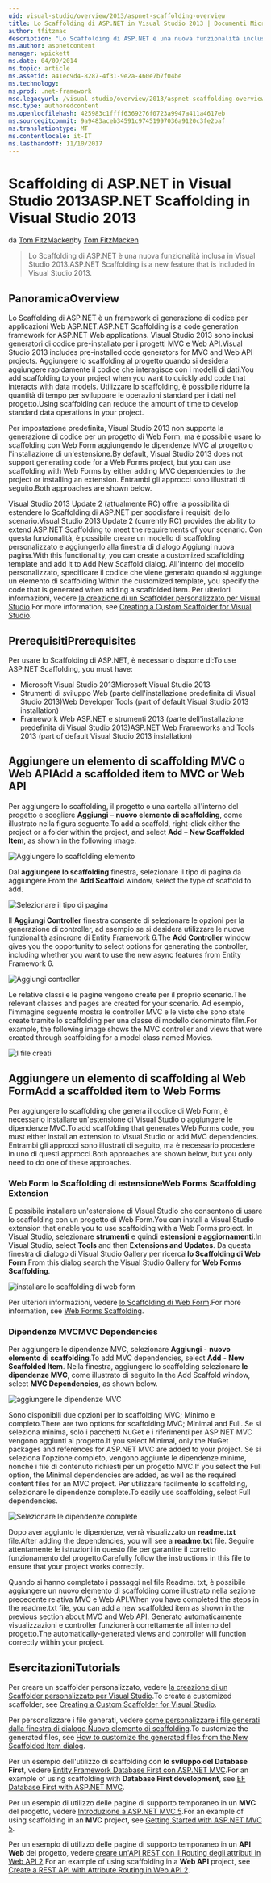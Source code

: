 ```yaml
---
uid: visual-studio/overview/2013/aspnet-scaffolding-overview
title: Lo Scaffolding di ASP.NET in Visual Studio 2013 | Documenti Microsoft
author: tfitzmac
description: "Lo Scaffolding di ASP.NET è una nuova funzionalità inclusa in Visual Studio 2013."
ms.author: aspnetcontent
manager: wpickett
ms.date: 04/09/2014
ms.topic: article
ms.assetid: a41ec9d4-8287-4f31-9e2a-460e7b7f04be
ms.technology: 
ms.prod: .net-framework
msc.legacyurl: /visual-studio/overview/2013/aspnet-scaffolding-overview
msc.type: authoredcontent
ms.openlocfilehash: 425983c1ffff6369276f0723a9947a411a4617eb
ms.sourcegitcommit: 9a9483aceb34591c97451997036a9120c3fe2baf
ms.translationtype: MT
ms.contentlocale: it-IT
ms.lasthandoff: 11/10/2017
---
```

<a name="aspnet-scaffolding-in-visual-studio-2013"></a><span data-ttu-id="c7200-103">Scaffolding di ASP.NET in Visual Studio 2013</span><span class="sxs-lookup"><span data-stu-id="c7200-103">ASP.NET Scaffolding in Visual Studio 2013</span></span>
====================
<span data-ttu-id="c7200-104">da [Tom FitzMacken](https://github.com/tfitzmac)</span><span class="sxs-lookup"><span data-stu-id="c7200-104">by [Tom FitzMacken](https://github.com/tfitzmac)</span></span>

> <span data-ttu-id="c7200-105">Lo Scaffolding di ASP.NET è una nuova funzionalità inclusa in Visual Studio 2013.</span><span class="sxs-lookup"><span data-stu-id="c7200-105">ASP.NET Scaffolding is a new feature that is included in Visual Studio 2013.</span></span>


## <a name="overview"></a><span data-ttu-id="c7200-106">Panoramica</span><span class="sxs-lookup"><span data-stu-id="c7200-106">Overview</span></span>

<span data-ttu-id="c7200-107">Lo Scaffolding di ASP.NET è un framework di generazione di codice per applicazioni Web ASP.NET.</span><span class="sxs-lookup"><span data-stu-id="c7200-107">ASP.NET Scaffolding is a code generation framework for ASP.NET Web applications.</span></span> <span data-ttu-id="c7200-108">Visual Studio 2013 sono inclusi generatori di codice pre-installato per i progetti MVC e Web API.</span><span class="sxs-lookup"><span data-stu-id="c7200-108">Visual Studio 2013 includes pre-installed code generators for MVC and Web API projects.</span></span> <span data-ttu-id="c7200-109">Aggiungere lo scaffolding al progetto quando si desidera aggiungere rapidamente il codice che interagisce con i modelli di dati.</span><span class="sxs-lookup"><span data-stu-id="c7200-109">You add scaffolding to your project when you want to quickly add code that interacts with data models.</span></span> <span data-ttu-id="c7200-110">Utilizzare lo scaffolding, è possibile ridurre la quantità di tempo per sviluppare le operazioni standard per i dati nel progetto.</span><span class="sxs-lookup"><span data-stu-id="c7200-110">Using scaffolding can reduce the amount of time to develop standard data operations in your project.</span></span>

<span data-ttu-id="c7200-111">Per impostazione predefinita, Visual Studio 2013 non supporta la generazione di codice per un progetto di Web Form, ma è possibile usare lo scaffolding con Web Form aggiungendo le dipendenze MVC al progetto o l'installazione di un'estensione.</span><span class="sxs-lookup"><span data-stu-id="c7200-111">By default, Visual Studio 2013 does not support generating code for a Web Forms project, but you can use scaffolding with Web Forms by either adding MVC dependencies to the project or installing an extension.</span></span> <span data-ttu-id="c7200-112">Entrambi gli approcci sono illustrati di seguito.</span><span class="sxs-lookup"><span data-stu-id="c7200-112">Both approaches are shown below.</span></span>

<span data-ttu-id="c7200-113">Visual Studio 2013 Update 2 (attualmente RC) offre la possibilità di estendere lo Scaffolding di ASP.NET per soddisfare i requisiti dello scenario.</span><span class="sxs-lookup"><span data-stu-id="c7200-113">Visual Studio 2013 Update 2 (currently RC) provides the ability to extend ASP.NET Scaffolding to meet the requirements of your scenario.</span></span> <span data-ttu-id="c7200-114">Con questa funzionalità, è possibile creare un modello di scaffolding personalizzato e aggiungerlo alla finestra di dialogo Aggiungi nuova pagina.</span><span class="sxs-lookup"><span data-stu-id="c7200-114">With this functionality, you can create a customized scaffolding template and add it to Add New Scaffold dialog.</span></span> <span data-ttu-id="c7200-115">All'interno del modello personalizzato, specificare il codice che viene generato quando si aggiunge un elemento di scaffolding.</span><span class="sxs-lookup"><span data-stu-id="c7200-115">Within the customized template, you specify the code that is generated when adding a scaffolded item.</span></span> <span data-ttu-id="c7200-116">Per ulteriori informazioni, vedere [la creazione di un Scaffolder personalizzato per Visual Studio](https://go.microsoft.com/fwlink/p/?LinkId=395029).</span><span class="sxs-lookup"><span data-stu-id="c7200-116">For more information, see [Creating a Custom Scaffolder for Visual Studio](https://go.microsoft.com/fwlink/p/?LinkId=395029).</span></span>

## <a name="prerequisites"></a><span data-ttu-id="c7200-117">Prerequisiti</span><span class="sxs-lookup"><span data-stu-id="c7200-117">Prerequisites</span></span>

<span data-ttu-id="c7200-118">Per usare lo Scaffolding di ASP.NET, è necessario disporre di:</span><span class="sxs-lookup"><span data-stu-id="c7200-118">To use ASP.NET Scaffolding, you must have:</span></span>

- <span data-ttu-id="c7200-119">Microsoft Visual Studio 2013</span><span class="sxs-lookup"><span data-stu-id="c7200-119">Microsoft Visual Studio 2013</span></span>
- <span data-ttu-id="c7200-120">Strumenti di sviluppo Web (parte dell'installazione predefinita di Visual Studio 2013)</span><span class="sxs-lookup"><span data-stu-id="c7200-120">Web Developer Tools (part of default Visual Studio 2013 installation)</span></span>
- <span data-ttu-id="c7200-121">Framework Web ASP.NET e strumenti 2013 (parte dell'installazione predefinita di Visual Studio 2013)</span><span class="sxs-lookup"><span data-stu-id="c7200-121">ASP.NET Web Frameworks and Tools 2013 (part of default Visual Studio 2013 installation)</span></span>

## <a name="add-a-scaffolded-item-to-mvc-or-web-api"></a><span data-ttu-id="c7200-122">Aggiungere un elemento di scaffolding MVC o Web API</span><span class="sxs-lookup"><span data-stu-id="c7200-122">Add a scaffolded item to MVC or Web API</span></span>

<span data-ttu-id="c7200-123">Per aggiungere lo scaffolding, il progetto o una cartella all'interno del progetto e scegliere **Aggiungi** – **nuovo elemento di scaffolding**, come illustrato nella figura seguente.</span><span class="sxs-lookup"><span data-stu-id="c7200-123">To add a scaffold, right-click either the project or a folder within the project, and select **Add** – **New Scaffolded Item**, as shown in the following image.</span></span>

![Aggiungere lo scaffolding elemento](aspnet-scaffolding-overview/_static/image1.png)

<span data-ttu-id="c7200-125">Dal **aggiungere lo scaffolding** finestra, selezionare il tipo di pagina da aggiungere.</span><span class="sxs-lookup"><span data-stu-id="c7200-125">From the **Add Scaffold** window, select the type of scaffold to add.</span></span>

![Selezionare il tipo di pagina](aspnet-scaffolding-overview/_static/image2.png)

<span data-ttu-id="c7200-127">Il **Aggiungi Controller** finestra consente di selezionare le opzioni per la generazione di controller, ad esempio se si desidera utilizzare le nuove funzionalità asincrone di Entity Framework 6.</span><span class="sxs-lookup"><span data-stu-id="c7200-127">The **Add Controller** window gives you the opportunity to select options for generating the controller, including whether you want to use the new async features from Entity Framework 6.</span></span>

![Aggiungi controller](aspnet-scaffolding-overview/_static/image3.png)

<span data-ttu-id="c7200-129">Le relative classi e le pagine vengono create per il proprio scenario.</span><span class="sxs-lookup"><span data-stu-id="c7200-129">The relevant classes and pages are created for your scenario.</span></span> <span data-ttu-id="c7200-130">Ad esempio, l'immagine seguente mostra le controller MVC e le viste che sono state create tramite lo scaffolding per una classe di modello denominato film.</span><span class="sxs-lookup"><span data-stu-id="c7200-130">For example, the following image shows the MVC controller and views that were created through scaffolding for a model class named Movies.</span></span>

![I file creati](aspnet-scaffolding-overview/_static/image4.png)

## <a name="add-a-scaffolded-item-to-web-forms"></a><span data-ttu-id="c7200-132">Aggiungere un elemento di scaffolding al Web Form</span><span class="sxs-lookup"><span data-stu-id="c7200-132">Add a scaffolded item to Web Forms</span></span>

<span data-ttu-id="c7200-133">Per aggiungere lo scaffolding che genera il codice di Web Form, è necessario installare un'estensione di Visual Studio o aggiungere le dipendenze MVC.</span><span class="sxs-lookup"><span data-stu-id="c7200-133">To add scaffolding that generates Web Forms code, you must either install an extension to Visual Studio or add MVC dependencies.</span></span> <span data-ttu-id="c7200-134">Entrambi gli approcci sono illustrati di seguito, ma è necessario procedere in uno di questi approcci.</span><span class="sxs-lookup"><span data-stu-id="c7200-134">Both approaches are shown below, but you only need to do one of these approaches.</span></span>

### <a name="web-forms-scaffolding-extension"></a><span data-ttu-id="c7200-135">Web Form lo Scaffolding di estensione</span><span class="sxs-lookup"><span data-stu-id="c7200-135">Web Forms Scaffolding Extension</span></span>

<span data-ttu-id="c7200-136">È possibile installare un'estensione di Visual Studio che consentono di usare lo scaffolding con un progetto di Web Form.</span><span class="sxs-lookup"><span data-stu-id="c7200-136">You can install a Visual Studio extension that enable you to use scaffolding with a Web Forms project.</span></span> <span data-ttu-id="c7200-137">In Visual Studio, selezionare **strumenti** e quindi **estensioni e aggiornamenti**.</span><span class="sxs-lookup"><span data-stu-id="c7200-137">In Visual Studio, select **Tools** and then **Extensions and Updates**.</span></span> <span data-ttu-id="c7200-138">Da questa finestra di dialogo di Visual Studio Gallery per ricerca **lo Scaffolding di Web Form**.</span><span class="sxs-lookup"><span data-stu-id="c7200-138">From this dialog search the Visual Studio Gallery for **Web Forms Scaffolding**.</span></span>

![installare lo scaffolding di web form](aspnet-scaffolding-overview/_static/image5.png)

<span data-ttu-id="c7200-140">Per ulteriori informazioni, vedere [lo Scaffolding di Web Form](https://go.microsoft.com/fwlink/p/?LinkId=396478).</span><span class="sxs-lookup"><span data-stu-id="c7200-140">For more information, see [Web Forms Scaffolding](https://go.microsoft.com/fwlink/p/?LinkId=396478).</span></span>

### <a name="mvc-dependencies"></a><span data-ttu-id="c7200-141">Dipendenze MVC</span><span class="sxs-lookup"><span data-stu-id="c7200-141">MVC Dependencies</span></span>

<span data-ttu-id="c7200-142">Per aggiungere le dipendenze MVC, selezionare **Aggiungi** - **nuovo elemento di scaffolding**.</span><span class="sxs-lookup"><span data-stu-id="c7200-142">To add MVC dependencies, select **Add** - **New Scaffolded Item**.</span></span> <span data-ttu-id="c7200-143">Nella finestra, aggiungere lo scaffolding selezionare **le dipendenze MVC**, come illustrato di seguito.</span><span class="sxs-lookup"><span data-stu-id="c7200-143">In the Add Scaffold window, select **MVC Dependencies**, as shown below.</span></span>

![aggiungere le dipendenze MVC](aspnet-scaffolding-overview/_static/image6.png)

<span data-ttu-id="c7200-145">Sono disponibili due opzioni per lo scaffolding MVC; Minimo e completo.</span><span class="sxs-lookup"><span data-stu-id="c7200-145">There are two options for scaffolding MVC; Minimal and Full.</span></span> <span data-ttu-id="c7200-146">Se si seleziona minima, solo i pacchetti NuGet e i riferimenti per ASP.NET MVC vengono aggiunti al progetto.</span><span class="sxs-lookup"><span data-stu-id="c7200-146">If you select Minimal, only the NuGet packages and references for ASP.NET MVC are added to your project.</span></span> <span data-ttu-id="c7200-147">Se si seleziona l'opzione completo, vengono aggiunte le dipendenze minime, nonché i file di contenuto richiesti per un progetto MVC.</span><span class="sxs-lookup"><span data-stu-id="c7200-147">If you select the Full option, the Minimal dependencies are added, as well as the required content files for an MVC project.</span></span> <span data-ttu-id="c7200-148">Per utilizzare facilmente lo scaffolding, selezionare le dipendenze complete.</span><span class="sxs-lookup"><span data-stu-id="c7200-148">To easily use scaffolding, select Full dependencies.</span></span>

![Selezionare le dipendenze complete](aspnet-scaffolding-overview/_static/image7.png)

<span data-ttu-id="c7200-150">Dopo aver aggiunto le dipendenze, verrà visualizzato un **readme.txt** file.</span><span class="sxs-lookup"><span data-stu-id="c7200-150">After adding the dependencies, you will see a **readme.txt** file.</span></span> <span data-ttu-id="c7200-151">Seguire attentamente le istruzioni in questo file per garantire il corretto funzionamento del progetto.</span><span class="sxs-lookup"><span data-stu-id="c7200-151">Carefully follow the instructions in this file to ensure that your project works correctly.</span></span>

<span data-ttu-id="c7200-152">Quando si hanno completato i passaggi nel file Readme. txt, è possibile aggiungere un nuovo elemento di scaffolding come illustrato nella sezione precedente relativa MVC e Web API.</span><span class="sxs-lookup"><span data-stu-id="c7200-152">When you have completed the steps in the readme.txt file, you can add a new scaffolded item as shown in the previous section about MVC and Web API.</span></span> <span data-ttu-id="c7200-153">Generato automaticamente visualizzazioni e controller funzionerà correttamente all'interno del progetto.</span><span class="sxs-lookup"><span data-stu-id="c7200-153">The automatically-generated views and controller will function correctly within your project.</span></span>

## <a name="tutorials"></a><span data-ttu-id="c7200-154">Esercitazioni</span><span class="sxs-lookup"><span data-stu-id="c7200-154">Tutorials</span></span>

<span data-ttu-id="c7200-155">Per creare un scaffolder personalizzato, vedere [la creazione di un Scaffolder personalizzato per Visual Studio](https://go.microsoft.com/fwlink/p/?LinkId=395029).</span><span class="sxs-lookup"><span data-stu-id="c7200-155">To create a customized scaffolder, see [Creating a Custom Scaffolder for Visual Studio](https://go.microsoft.com/fwlink/p/?LinkId=395029).</span></span>

<span data-ttu-id="c7200-156">Per personalizzare i file generati, vedere [come personalizzare i file generati dalla finestra di dialogo Nuovo elemento di scaffolding](https://blogs.msdn.com/b/webdev/archive/2013/12/26/how-to-customize-the-generated-files-from-the-new-scaffolded-item-dialog.aspx).</span><span class="sxs-lookup"><span data-stu-id="c7200-156">To customize the generated files, see [How to customize the generated files from the New Scaffolded Item dialog](https://blogs.msdn.com/b/webdev/archive/2013/12/26/how-to-customize-the-generated-files-from-the-new-scaffolded-item-dialog.aspx).</span></span>

<span data-ttu-id="c7200-157">Per un esempio dell'utilizzo di scaffolding con **lo sviluppo del Database First**, vedere [Entity Framework Database First con ASP.NET MVC](../../../mvc/overview/getting-started/database-first-development/setting-up-database.md).</span><span class="sxs-lookup"><span data-stu-id="c7200-157">For an example of using scaffolding with **Database First development**, see [EF Database First with ASP.NET MVC](../../../mvc/overview/getting-started/database-first-development/setting-up-database.md).</span></span>

<span data-ttu-id="c7200-158">Per un esempio di utilizzo delle pagine di supporto temporaneo in un **MVC** del progetto, vedere [Introduzione a ASP.NET MVC 5](../../../mvc/overview/getting-started/introduction/getting-started.md).</span><span class="sxs-lookup"><span data-stu-id="c7200-158">For an example of using scaffolding in an **MVC** project, see [Getting Started with ASP.NET MVC 5](../../../mvc/overview/getting-started/introduction/getting-started.md).</span></span>

<span data-ttu-id="c7200-159">Per un esempio di utilizzo delle pagine di supporto temporaneo in un **API Web** del progetto, vedere [creare un'API REST con il Routing degli attributi in Web API 2](../../../web-api/overview/web-api-routing-and-actions/create-a-rest-api-with-attribute-routing.md).</span><span class="sxs-lookup"><span data-stu-id="c7200-159">For an example of using scaffolding in a **Web API** project, see [Create a REST API with Attribute Routing in Web API 2](../../../web-api/overview/web-api-routing-and-actions/create-a-rest-api-with-attribute-routing.md).</span></span>
